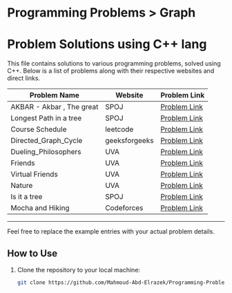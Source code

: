 # Programming Problems > Graph

# Problem Solutions using C++ lang

This file contains solutions to various programming problems, solved using C++. Below is a list of problems along with their respective websites and direct links.

| Problem Name               | Website       | Problem Link                                          |
|----------------------------|---------------|-------------------------------------------------------|
| AKBAR - Akbar , The great          | SPOJ      | [Problem Link](https://www.spoj.com/problems/AKBAR/)|
| Longest Path in a tree          | SPOJ    | [Problem Link](https://www.spoj.com/problems/PT07Z/) |
| Course Schedule          | leetcode    | [Problem Link](https://leetcode.com/problems/course-schedule/) |
| Directed_Graph_Cycle          | geeksforgeeks       | [Problem Link](https://www.geeksforgeeks.org/problems/detect-cycle-in-a-directed-graph/1) |
| Dueling_Philosophers          | UVA      | [Problem Link](https://vjudge.net/problem/UVALive-6195#google_vignette) |
| Friends          | UVA    | [Problem Link](https://vjudge.net/problem/UVA-10608#google_vignette) |
| Virtual Friends          | UVA    | [Problem Link](https://vjudge.net/problem/UVA-11503) |
| Nature          | UVA    | [Problem Link](https://vjudge.net/problem/UVA-10685) |
| Is it a tree          | SPOJ    | [Problem Link](https://vjudge.net/problem/SPOJ-PT07Y) |
| Mocha and Hiking          | Codeforces    | [Problem Link](https://codeforces.com/problemset/problem/1559/C) |

---

Feel free to replace the example entries with your actual problem details.

## How to Use
1. Clone the repository to your local machine:
   ```bash
   git clone https://github.com/Mahmoud-Abd-Elrazek/Programming-Problems.git